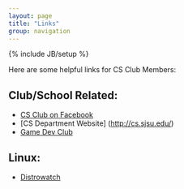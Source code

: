 ```yaml
---
layout: page
title: "Links"
group: navigation
---
```

{% include JB/setup %}

Here are some helpful links for CS Club Members:

## Club/School Related:
* [CS Club on Facebook](http://www.facebook.com/home.php?sk=group_153710221335288&ap=1)
* [CS Department Website] (http://cs.sjsu.edu/)
* [Game Dev Club](http://sjsugamedev.com/)

## Linux:
* [Distrowatch](http://www.distrowatch.com/)

